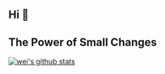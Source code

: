 ## Hi 👋

The Power of Small Changes
---

[![wei's github stats](https://github-readme-stats.vercel.app/api?username=wei-zone&show_icons=true&title_color=fff&icon_color=79ff97&text_color=9f9f9f&bg_color=151515)](https://github.com/anuraghazra/github-readme-stats)
